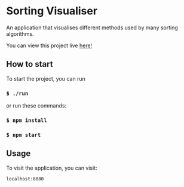 # Sorting Visualiser 

An application that visualises different methods used by many sorting algorithms.

You can view this project live [here!](http://www.alexmerren.uk/sorting)

## How to start

To start the project, you can run 

### `$ ./run`

or run these commands:

### `$ npm install`

### `$ npm start`

## Usage

To visit the application, you can visit:

```
localhost:8080
```
